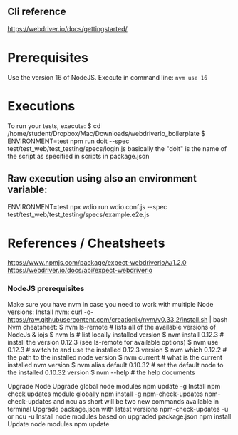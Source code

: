 ## Cli reference
https://webdriver.io/docs/gettingstarted/

# Prerequisites
Use the version 16 of NodeJS. Execute in command line: `nvm use 16`

# Executions

To run your tests, execute:
$ cd /home/student/Dropbox/Mac/Downloads/webdriverio_boilerplate
$ ENVIRONMENT=test npm run doit --spec test/test_web/test_testing/specs/login.js
basically the "doit" is the name of the script as specified in scripts in package.json

## Raw execution using also an environment variable:
ENVIRONMENT=test npx wdio run wdio.conf.js --spec test/test_web/test_testing/specs/example.e2e.js

# References / Cheatsheets
https://www.npmjs.com/package/expect-webdriverio/v/1.2.0
https://webdriver.io/docs/api/expect-webdriverio

### NodeJS prerequisites
Make sure you have nvm in case you need to work with multiple Node versions:
Install nvm:
    curl -o- https://raw.githubusercontent.com/creationix/nvm/v0.33.2/install.sh | bash
    Nvm cheatsheet:
        $ nvm ls-remote                 # lists all of the available versions of NodeJs & iojs
        $ nvm ls                        # list locally installed version
        $ nvm install 0.12.3            # install the version 0.12.3 (see ls-remote for available options)
        $ nvm use 0.12.3                # switch to and use the installed 0.12.3 version
        $ nvm which 0.12.2              # the path to the installed node version
        $ nvm current                   # what is the current installed nvm version
        $ nvm alias default 0.10.32     # set the default node to the installed 0.10.32 version
        $ nvm --help                    # the help documents

Upgrade Node
    Upgrade global node modules
        npm update -g
    Install npm check updates module globally
        npm install -g npm-check-updates
        npm-check-updates and ncu as short will be two new commands available in terminal
    Upgrade package.json with latest versions
        npm-check-updates -u
        or
        ncu -u
    Install node modules based on upgraded package.json
        npm install
    Update node modules
        npm update
